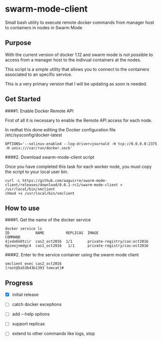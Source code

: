 # swarm-mode-client
Small bash utility to execute remote docker commands from manager host to containers in nodes in Swarm Mode

## Purpose 

With the current version of docker 1.12 and swarm mode is not possible to access from a manager host to the indivual containers at the nodes. 

This script is a simple utility that allows you to connect to the containers associated to an specific service. 

This is a very primary version that I will be updating as soon is needed. 


## Get Started

####1. Enable Docker Remote API

First of all it is necessary to enable the Remote API access for each node. 

In redhat this done editing the Docker configuration file /etc/sysconfig/docker-latest

```
OPTIONS='--selinux-enabled --log-driver=journald -H tcp://0.0.0.0:2375 -H unix:///var/run/docker.sock'
```

####2. Download swarm-mode-client script

Once you have completed this task for each worker node, you must copy the script to your local user bin.

```
curl -L https://github.com/aaguirre/swarm-mode-client/releases/download/0.0.1-rc1/swarm-mode-client > /usr/local/bin/smclient
chmod +x /usr/local/bin/smclient
```

## How to use

####1. Get the name of the docker service

```
docker service ls
ID            NAME          REPLICAS  IMAGE                                          COMMAND
4jxde6k0tcir  cas2_oct2016  1/1       private-registry/cas:oct2016
6pzeojnmdgc4  cas1_oct2016   1/1      private-registry/cas:oct2016
```


####2. Enter to the service container using the swarm mode client 

```
smclient exec cas2_oct2016
[root@5a53b43b1393 tomcat]#
```



## Progress

- [x] initial release
- [ ] catch docker exceptions
- [ ] add --help options 
- [ ] support replicas
- [ ] extend to other commands like logs, stop









